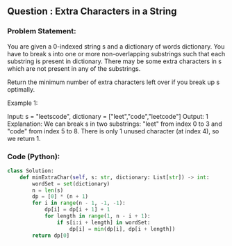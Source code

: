 ## Question : Extra Characters in a String

### Problem Statement:
You are given a 0-indexed string s and a dictionary of words dictionary. You have to break s into one or more non-overlapping substrings such that each substring is present in dictionary. There may be some extra characters in s which are not present in any of the substrings.

Return the minimum number of extra characters left over if you break up s optimally.

Example 1:

Input: s = "leetscode", dictionary = ["leet","code","leetcode"]
Output: 1
Explanation: We can break s in two substrings: "leet" from index 0 to 3 and "code" from index 5 to 8. There is only 1 unused character (at index 4), so we return 1.

### Code (Python):
```python
class Solution:
    def minExtraChar(self, s: str, dictionary: List[str]) -> int:
        wordSet = set(dictionary)
        n = len(s)
        dp = [0] * (n + 1)
        for i in range(n - 1, -1, -1):
            dp[i] = dp[i + 1] + 1
            for length in range(1, n - i + 1):
                if s[i:i + length] in wordSet:
                    dp[i] = min(dp[i], dp[i + length])
        return dp[0]
